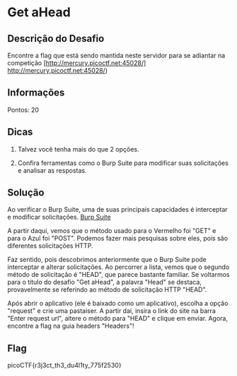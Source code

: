 # Get aHead

## Descrição do Desafio

Encontre a flag que está sendo mantida neste servidor para se adiantar na competição [http://mercury.picoctf.net:45028/]
<http://mercury.picoctf.net:45028/>)

## Informações

Pontos: 20

## Dicas

1. Talvez você tenha mais do que 2 opções.

2. Confira ferramentas como o Burp Suite para modificar suas solicitações e analisar as respostas.

## Solução

Ao verificar o Burp Suite, uma de suas principais capacidades é interceptar e modificar solicitações. [Burp Suite](https://www.sciencedirect.com/topics/computer-science/burp-suite)

A partir daqui, vemos que o método usado para o Vermelho foi "GET" e para o Azul foi "POST". Podemos fazer mais pesquisas sobre eles, pois são diferentes solicitações HTTP.

Faz sentido, pois descobrimos anteriormente que o Burp Suite pode interceptar e alterar solicitações. Ao percorrer a lista, vemos que o segundo método de solicitação é "HEAD", que parece bastante familiar. Se voltarmos para o título do desafio "Get aHead", a palavra "Head" se destaca, provavelmente se referindo ao método de solicitação HTTP "HEAD".

Após abrir o aplicativo (ele é baixado como um aplicativo), escolha a opção "request" e crie uma pastaiser. A partir daí, insira o link do site na barra "Enter request url", altere o método para "HEAD" e clique em enviar. Agora, encontre a flag na guia headers "Headers"!

## Flag

picoCTF{r3j3ct_th3_du4l1ty_775f2530}
